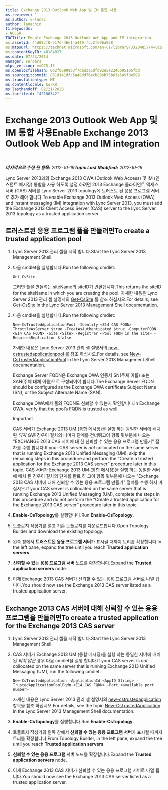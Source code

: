 ```yaml
---
title: Exchange 2013 Outlook Web App 및 IM 통합 사용
ms.reviewer: ''
ms.author: v-lanac
author: lanachin
f1.keywords:
- NOCSH
TOCTitle: Enable Exchange 2013 Outlook Web App and IM integration
ms:assetid: 44d08cf0-b17d-46e1-a4f0-fcc2fe96a958
ms:mtpsurl: https://technet.microsoft.com/en-us/library/JJ204857(v=OCS.15)
ms:contentKeyID: 48184027
ms.date: 07/23/2014
manager: serdars
mtps_version: v=OCS.15
ms.openlocfilehash: 0b2f06999b3f7dad3a6dfd92e5e2246b95105fbd
ms.sourcegitcommit: 831d141dfc5a49dd764cb296b73b63e5a9f8e599
ms.translationtype: MT
ms.contentlocale: ko-KR
ms.lasthandoff: 02/21/2020
ms.locfileid: "42180342"
---
```

<div data-xmlns="http://www.w3.org/1999/xhtml">

<div class="topic" data-xmlns="http://www.w3.org/1999/xhtml" data-msxsl="urn:schemas-microsoft-com:xslt" data-cs="https://msdn.microsoft.com/">

<div data-asp="https://msdn2.microsoft.com/asp">

# <a name="enable-exchange-2013-outlook-web-app-and-im-integration"></a><span data-ttu-id="aeae3-102">Exchange 2013 Outlook Web App 및 IM 통합 사용</span><span class="sxs-lookup"><span data-stu-id="aeae3-102">Enable Exchange 2013 Outlook Web App and IM integration</span></span>

</div>

<div id="mainSection">

<div id="mainBody">

<span> </span>

<span data-ttu-id="aeae3-103">_**마지막으로 수정 된 항목:** 2012-10-19_</span><span class="sxs-lookup"><span data-stu-id="aeae3-103">_**Topic Last Modified:** 2012-10-19_</span></span>

<span data-ttu-id="aeae3-104">Lync Server 2013과의 Exchange 2013 OWA (Outlook Web Access) 및 IM (인스턴트 메시징) 통합을 사용 하도록 설정 하려면 2013 Exchange 클라이언트 액세스 서버 (CAS) 서버를 Lync Server 2013 topology에 트러스트 된 응용 프로그램 서버로 추가 해야 합니다.</span><span class="sxs-lookup"><span data-stu-id="aeae3-104">To enable Exchange 2013 Outlook Web Access (OWA) and instant messaging (IM) integration with Lync Server 2013, you must add the Exchange 2013 Client Access Server (CAS) server to the Lync Server 2013 topology as a trusted application server.</span></span>

<div>

## <a name="to-create-a-trusted-application-pool"></a><span data-ttu-id="aeae3-105">트러스트된 응용 프로그램 풀을 만들려면</span><span class="sxs-lookup"><span data-stu-id="aeae3-105">To create a trusted application pool</span></span>

1.  <span data-ttu-id="aeae3-106">Lync Server 2013 관리 셸을 시작 합니다.</span><span class="sxs-lookup"><span data-stu-id="aeae3-106">Start the Lync Server 2013 Management Shell.</span></span>

2.  <span data-ttu-id="aeae3-107">다음 cmdlet을 실행합니다.</span><span class="sxs-lookup"><span data-stu-id="aeae3-107">Run the following cmdlet:</span></span>
    
        Get-CsSite
    
    <span data-ttu-id="aeae3-108">그러면 풀을 만들려는 siteName의 siteID가 반환됩니다.</span><span class="sxs-lookup"><span data-stu-id="aeae3-108">This returns the siteID for the siteName in which you are creating the pool.</span></span> <span data-ttu-id="aeae3-109">자세한 내용은 Lync Server 2013 관리 셸 설명서의 [Get-CsSite](https://docs.microsoft.com/powershell/module/skype/Get-CsSite) 를 참조 하십시오.</span><span class="sxs-lookup"><span data-stu-id="aeae3-109">For details, see [Get-CsSite](https://docs.microsoft.com/powershell/module/skype/Get-CsSite) in the Lync Server 2013 Management Shell documentation.</span></span>

3.  <span data-ttu-id="aeae3-110">다음 cmdlet을 실행합니다.</span><span class="sxs-lookup"><span data-stu-id="aeae3-110">Run the following cmdlet:</span></span>
    
        New-CsTrustedApplicationPool -Identity <E14 CAS FQDN> -ThrottleAsServer $true -TreatAsAuthenticated $true -ComputerFQDN <E14 CAS FQDN> -Site <Site> -Registrar <Pool FQDN in the site> -RequiresReplication $false
    
    <span data-ttu-id="aeae3-111">자세한 내용은 Lync Server 2013 관리 셸 설명서의 [new-cstrustedapplicationpool](https://docs.microsoft.com/powershell/module/skype/New-CsTrustedApplicationPool) 를 참조 하십시오.</span><span class="sxs-lookup"><span data-stu-id="aeae3-111">For details, see [New-CsTrustedApplicationPool](https://docs.microsoft.com/powershell/module/skype/New-CsTrustedApplicationPool) in the Lync Server 2013 Management Shell documentation.</span></span>
    
    <span data-ttu-id="aeae3-112">Exchange Server FQDN은 Exchange OWA 인증서 SN(주체 이름) 또는 SAN(주체 대체 이름)으로 구성되어야 합니다.</span><span class="sxs-lookup"><span data-stu-id="aeae3-112">The Exchange Server FQDN should be configured as the Exchange OWA certificate Subject Name (SN), or the Subject Alternate Name (SAN).</span></span>
    
    <span data-ttu-id="aeae3-113">Exchange OWA에서 풀의 FQDN도 신뢰할 수 있는지 확인합니다.</span><span class="sxs-lookup"><span data-stu-id="aeae3-113">In Exchange OWA, verify that the pool’s FQDN is trusted as well.</span></span>
    
    <div>
    

    > [!IMPORTANT]  
    > <span data-ttu-id="aeae3-114">CAS 서버가 Exchange 2013 UM (통합 메시징)을 실행 하는 동일한 서버에 배치 된 <EM>되지 않은</EM> 경우이 절차의 나머지 단계를 건너뛰고이 항목 뒷부분에 나오는 "EXCHANGE 2013 CAS 서버에 대 한 신뢰할 수 있는 응용 프로그램 만들기" 절차를 수행 합니다.</span><span class="sxs-lookup"><span data-stu-id="aeae3-114">If your CAS server is <EM>not</EM> collocated on the same server that is running Exchange 2013 Unified Messaging (UM), skip the remaining steps in this procedure and perform the “Create a trusted application for the Exchange 2013 CAS server” procedure later in this topic.</span></span> <span data-ttu-id="aeae3-115">CAS 서버가 Exchange 2013 UM (통합 메시징)을 실행 하는 동일한 서버에 배치 된 경우이 절차의 단계를 완료 하 고이 항목 뒷부분에 나오는 "Exchange 2013 CAS 서버에 대해 신뢰할 수 있는 응용 프로그램 만들기" 절차를 수행 하지 마십시오.</span><span class="sxs-lookup"><span data-stu-id="aeae3-115">If your CAS server is collocated on the same server that is running Exchange 2013 Unified Messaging (UM), complete the steps in this procedure and do not perform the “Create a trusted application for the Exchange 2013 CAS server” procedure later in this topic.</span></span>

    
    </div>

4.  <span data-ttu-id="aeae3-116">**Enable-CsTopology**를 실행합니다.</span><span class="sxs-lookup"><span data-stu-id="aeae3-116">Run **Enable-CsTopology**.</span></span>

5.  <span data-ttu-id="aeae3-117">토폴로지 작성기를 열고 기존 토폴로지를 다운로드합니다.</span><span class="sxs-lookup"><span data-stu-id="aeae3-117">Open Topology Builder and download the existing topology.</span></span>

6.  <span data-ttu-id="aeae3-118">왼쪽 창에서 **트러스트된 응용 프로그램 서버**가 표시될 때까지 트리를 확장합니다.</span><span class="sxs-lookup"><span data-stu-id="aeae3-118">In the left pane, expand the tree until you reach **Trusted application servers**.</span></span>

7.  <span data-ttu-id="aeae3-119">**신뢰할 수 있는 응용 프로그램 서버** 노드를 확장합니다.</span><span class="sxs-lookup"><span data-stu-id="aeae3-119">Expand the **Trusted application servers** node.</span></span>

8.  <span data-ttu-id="aeae3-120">이제 Exchange 2013 CAS 서버가 신뢰할 수 있는 응용 프로그램 서버로 나열 됩니다.</span><span class="sxs-lookup"><span data-stu-id="aeae3-120">You should now see the Exchange 2013 CAS server listed as a trusted application server.</span></span>

</div>

<div>

## <a name="to-create-a-trusted-application-for-the-exchange-2013-cas-server"></a><span data-ttu-id="aeae3-121">Exchange 2013 CAS 서버에 대해 신뢰할 수 있는 응용 프로그램을 만들려면</span><span class="sxs-lookup"><span data-stu-id="aeae3-121">To create a trusted application for the Exchange 2013 CAS server</span></span>

1.  <span data-ttu-id="aeae3-122">Lync Server 2013 관리 셸을 시작 합니다.</span><span class="sxs-lookup"><span data-stu-id="aeae3-122">Start the Lync Server 2013 Management Shell.</span></span>

2.  <span data-ttu-id="aeae3-123">CAS 서버가 Exchange 2013 UM (통합 메시징)을 실행 하는 동일한 서버에 배치 된 *되지 않은* 경우 다음 cmdlet을 실행 합니다.</span><span class="sxs-lookup"><span data-stu-id="aeae3-123">If your CAS server is *not* collocated on the same server that is running Exchange 2013 Unified Messaging (UM), run the following cmdlet:</span></span>
    
        New-CsTrustedApplication -ApplicationId <AppID String> -TrustedApplicationPoolFqdn <E14 CAS FQDN> -Port <available port number>
    
    <span data-ttu-id="aeae3-124">자세한 내용은 Lync Server 2013 관리 셸 설명서의 [new-cstrustedapplication](https://docs.microsoft.com/powershell/module/skype/New-CsTrustedApplication) 항목을 참조 하십시오.</span><span class="sxs-lookup"><span data-stu-id="aeae3-124">For details, see the topic [New-CsTrustedApplication](https://docs.microsoft.com/powershell/module/skype/New-CsTrustedApplication) in the Lync Server 2013 Management Shell documentation.</span></span>

3.  <span data-ttu-id="aeae3-125">**Enable-CsTopology**를 실행합니다.</span><span class="sxs-lookup"><span data-stu-id="aeae3-125">Run **Enable-CsTopology**.</span></span>

4.  <span data-ttu-id="aeae3-126">토폴로지 작성기의 왼쪽 창에서 **신뢰할 수 있는 응용 프로그램 서버**가 표시될 때까지 트리를 확장합니다.</span><span class="sxs-lookup"><span data-stu-id="aeae3-126">From Topology Builder, in the left pane, expand the tree until you reach **Trusted application servers**.</span></span>

5.  <span data-ttu-id="aeae3-127">**신뢰할 수 있는 응용 프로그램 서버** 노드를 확장합니다.</span><span class="sxs-lookup"><span data-stu-id="aeae3-127">Expand the **Trusted application servers** node.</span></span>

6.  <span data-ttu-id="aeae3-128">이제 Exchange 2013 CAS 서버가 신뢰할 수 있는 응용 프로그램 서버로 나열 됩니다.</span><span class="sxs-lookup"><span data-stu-id="aeae3-128">You should now see the Exchange 2013 CAS server listed as a trusted application server.</span></span>

</div>

</div>

<span> </span>

</div>

</div>

</div>

